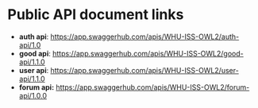 # Public API document links

- **auth api**: https://app.swaggerhub.com/apis/WHU-ISS-OWL2/auth-api/1.0
- **good api**: https://app.swaggerhub.com/apis/WHU-ISS-OWL2/good-api/1.1.0
- **user api**: https://app.swaggerhub.com/apis/WHU-ISS-OWL2/user-api/1.1.0
- **forum api:** https://app.swaggerhub.com/apis/WHU-ISS-OWL2/forum-api/1.0.0

